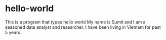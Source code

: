 # hello-world
This is a program that types hello world 
My name is Sumit and I am a seasoned data analyst and researcher. I have been living in Vietnam for past 5 years. 


